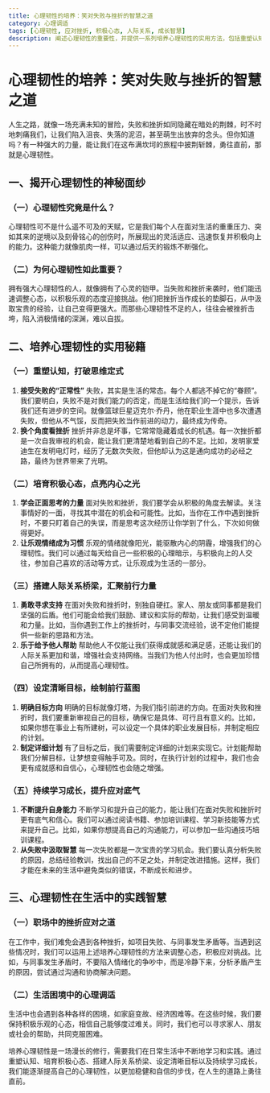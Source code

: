 ```yaml
---
title: 心理韧性的培养：笑对失败与挫折的智慧之道
category: 心理调适
tags: [心理韧性, 应对挫折, 积极心态, 人际关系, 成长智慧]
description: 阐述心理韧性的重要性，并提供一系列培养心理韧性的实用方法，包括重塑认知、培育积极心态、搭建人际关系、设定目标和持续学习成长，同时介绍其在职场和生活困境中的应用，帮助读者提升应对失败与挫折的能力。
---
```


# 心理韧性的培养：笑对失败与挫折的智慧之道

人生之路，就像一场充满未知的冒险，失败和挫折如同隐藏在暗处的荆棘，时不时地刺痛我们，让我们陷入沮丧、失落的泥沼，甚至萌生出放弃的念头。但你知道吗？有一种强大的力量，能让我们在这布满坎坷的旅程中披荆斩棘，勇往直前，那就是心理韧性。

## 一、揭开心理韧性的神秘面纱
### （一）心理韧性究竟是什么？
心理韧性可不是什么遥不可及的天赋，它是我们每个人在面对生活的重重压力、突如其来的逆境以及刻骨铭心的创伤时，所展现出的灵活适应、迅速恢复并积极向上的能力。这种能力就像肌肉一样，可以通过后天的锻炼不断强化。

### （二）为何心理韧性如此重要？
拥有强大心理韧性的人，就像拥有了心灵的铠甲。当失败和挫折来袭时，他们能迅速调整心态，以积极乐观的态度迎接挑战。他们把挫折当作成长的垫脚石，从中汲取宝贵的经验，让自己变得更强大。而那些心理韧性不足的人，往往会被挫折击垮，陷入消极情绪的深渊，难以自拔。

## 二、培养心理韧性的实用秘籍
### （一）重塑认知，打破思维定式
1. **接受失败的“正常性”**
失败，其实是生活的常态。每个人都逃不掉它的“眷顾”。我们要明白，失败不是对我们能力的否定，而是生活给我们的一个提示，告诉我们还有进步的空间。就像篮球巨星迈克尔·乔丹，他在职业生涯中也多次遭遇失败，但他从不气馁，反而把失败当作前进的动力，最终成为传奇。
2. **换个角度看挫折**
挫折并非总是坏事，它常常隐藏着成长的机遇。每一次挫折都是一次自我审视的机会，能让我们更清楚地看到自己的不足。比如，发明家爱迪生在发明电灯时，经历了无数次失败，但他却认为这是通向成功的必经之路，最终为世界带来了光明。

### （二）培育积极心态，点亮内心之光
1. **学会正面思考的力量**
面对失败和挫折，我们要学会从积极的角度去解读。关注事情好的一面，寻找其中潜在的机会和可能性。比如，当你在工作中遇到挫折时，不要只盯着自己的失误，而是思考这次经历让你学到了什么，下次如何做得更好。
2. **让乐观情绪成为习惯**
乐观的情绪就像阳光，能驱散内心的阴霾，增强我们的心理韧性。我们可以通过每天给自己一些积极的心理暗示，与积极向上的人交往，参加自己喜欢的活动等方式，让乐观成为生活的一部分。

### （三）搭建人际关系桥梁，汇聚前行力量
1. **勇敢寻求支持**
在面对失败和挫折时，别独自硬扛。家人、朋友或同事都是我们坚强的后盾。他们可能会给我们鼓励、建议和实际的帮助，让我们感受到温暖和力量。比如，当你遇到工作上的挫折时，与同事交流经验，说不定他们能提供一些新的思路和方法。
2. **乐于给予他人帮助**
帮助他人不仅能让我们获得成就感和满足感，还能让我们的人际关系更加和谐，增强社会支持网络。当我们为他人付出时，也会更加珍惜自己所拥有的，从而提高心理韧性。

### （四）设定清晰目标，绘制前行蓝图
1. **明确目标方向**
明确的目标就像灯塔，为我们指引前进的方向。在面对失败和挫折时，我们要重新审视自己的目标，确保它是具体、可行且有意义的。比如，如果你想在事业上有所建树，可以设定一个具体的职业发展目标，并制定相应的计划。
2. **制定详细计划**
有了目标之后，我们需要制定详细的计划来实现它。计划能帮助我们分解目标，让梦想变得触手可及。同时，在执行计划的过程中，我们也会更有成就感和自信心，心理韧性也会随之增强。

### （五）持续学习成长，提升应对底气
1. **不断提升自身能力**
不断学习和提升自己的能力，能让我们在面对失败和挫折时更有底气和信心。我们可以通过阅读书籍、参加培训课程、学习新技能等方式来提升自己。比如，如果你想提高自己的沟通能力，可以参加一些沟通技巧培训课程。
2. **从失败中汲取智慧**
每一次失败都是一次宝贵的学习机会。我们要认真分析失败的原因，总结经验教训，找出自己的不足之处，并制定改进措施。这样，我们才能在未来的生活中避免类似的错误，不断成长和进步。

## 三、心理韧性在生活中的实践智慧
### （一）职场中的挫折应对之道
在工作中，我们难免会遇到各种挫折，如项目失败、与同事发生矛盾等。当遇到这些情况时，我们可以运用上述培养心理韧性的方法来调整心态，积极应对挑战。比如，与同事发生矛盾时，不要陷入情绪化的争吵中，而是冷静下来，分析矛盾产生的原因，尝试通过沟通和协商解决问题。

### （二）生活困境中的心理调适
生活中也会遇到各种各样的困境，如家庭变故、经济困难等。在这些时候，我们要保持积极乐观的心态，相信自己能够度过难关。同时，我们也可以寻求家人、朋友或社会的帮助，共同克服困难。

培养心理韧性是一场漫长的修行，需要我们在日常生活中不断地学习和实践。通过重塑认知、培育积极心态、搭建人际关系桥梁、设定清晰目标以及持续学习成长，我们能逐渐提高自己的心理韧性，以更加稳健和自信的步伐，在人生的道路上勇往直前。